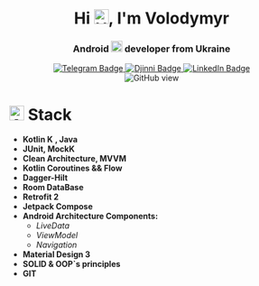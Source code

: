 <h1 align="center">Hi <img width="26" height="26" src="https://github.githubassets.com/images/icons/emoji/unicode/1f44b.png" alt="Hand"/>, I'm Volodymyr</h1>

<h3 align="center">Android <img width="20" height="20" src="https://img.icons8.com/fluency/256/android-os.png" alt="Android"/> developer from Ukraine</h3>

<div align="center" id="badges">
  <a href="https://t.me/vl1eer">
    <img src="https://img.shields.io/badge/Telegram-039be5?style=for-the-badge&logo=telegram&logoColor=white" alt="Telegram Badge"/>
  </a>
  <a href="https://djinni.co/q/730df721bf/">
    <img src="https://t.ly/BRZrT" alt="Djinni Badge"/>
  </a>
  <a href="https://www.linkedin.com/in/volodymyr-labish-58a054257">
    <img src="https://img.shields.io/badge/LinkedIn-0077b7?style=for-the-badge&logo=linkedin&logoColor=white" alt="LinkedIn Badge"/>
  </a>
  
</div>
<div align="center" id="view">
  <img src="https://komarev.com/ghpvc/?username=Buffersolve&style=flat-square&color=blue" alt="GitHub view"/>
</div>

# <img width="26" height="26" src="https://img.icons8.com/external-flaticons-lineal-color-flat-icons/256/external-skill-gig-economy-flaticons-lineal-color-flat-icons-2.png" alt="Android"/> Stack
+ **Kotlin <img width="14" height="14" src="https://img.icons8.com/color/256/kotlin.png" alt="Kotlin"/>, Java**
+ **JUnit, MockK**
+ **Clean Architecture, MVVM**
+ **Kotlin Coroutines && Flow**
+ **Dagger-Hilt**
+ **Room DataBase**
+ **Retrofit 2**
+ **Jetpack Compose**
+ **Android Architecture Components:**
  + *LiveData*
  + *ViewModel*
  + *Navigation*
+ **Material Design 3**
+ **SOLID & OOP`s principles**
+ **GIT**
